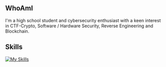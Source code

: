 ## WhoAmI
I'm a high school student and cybersecurity enthusiast with a keen interest in CTF-Crypto, Software / Hardware Security, Reverse Engineering and Blockchain.

## Skills
[![My Skills](https://skillicons.dev/icons?i=python,flask,django,go,linux,docker,bash,php,html,js,cpp,c,git,md,mysql,vscode,visualstudio,pycharm,obsidian,github,ps,gmail,wasm)](https://skillicons.dev)
